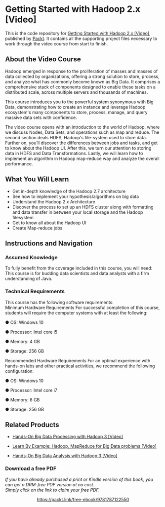 # Getting Started with Hadoop 2.x [Video]
This is the code repository for [Getting Started with Hadoop 2.x [Video]](https://www.packtpub.com/networking-and-servers/getting-started-hadoop-2x-video?utm_source=github&utm_medium=repository&utm_campaign=9781787122550), published by [Packt](https://www.packtpub.com/?utm_source=github). It contains all the supporting project files necessary to work through the video course from start to finish.
## About the Video Course
Hadoop emerged in response to the proliferation of masses and masses of data collected by organizations, offering a strong solution to store, process, and analyze what has commonly become known as Big Data. It comprises a comprehensive stack of components designed to enable these tasks on a distributed scale, across multiple servers and thousands of machines.

This course introduces you to the powerful system synonymous with Big Data, demonstrating how to create an instance and leverage Hadoop ecosystem's many components to store, process, manage, and query massive data sets with confidence.

The video course opens with an introduction to the world of Hadoop, where we discuss Nodes, Data Sets, and operations such as map and reduce. The second section deals HDFS, Hadoop's file-system used to store data. Further on, you’ll discover the differences between jobs and tasks, and get to know about the Hadoop UI. After this, we turn our attention to storing data in HDFS and Data Transformations. Lastly, we will learn how to implement an algorithm in Hadoop map-reduce way and analyze the overall performance.







<H2>What You Will Learn</H2>
<DIV class=book-info-will-learn-text>
<UL>
<LI>Get in-depth knowledge of the Hadoop 2.7 architecture 
<LI>See how to implement your hypothesis/algorithms on big data 
<LI>Understand the Hadoop 2.x Architecture 
<LI>Discover the process to set up an HDFS cluster along with formatting and data transfer in between your local storage and the Hadoop filesystem 
<LI>Get to know all about the Hadoop UI 
<LI>Create Map-reduce jobs </LI></UL></DIV>

## Instructions and Navigation
### Assumed Knowledge
To fully benefit from the coverage included in this course, you will need:<br/>
This course is for budding data scientists and data analysts with a firm understanding of Java.
### Technical Requirements
This course has the following software requirements:<br/>
Minimum Hardware Requirements For successful completion of this course, students will require the computer systems with at least the following:

● OS: Windows 10

● Processor: Intel core i5

● Memory: 4 GB

● Storage: 256 GB

Recommended Hardware Requirements For an optimal experience with hands-on labs and other practical activities, we recommend the following configuration:

● OS: Windows 10

● Processor: Intel core i7

● Memory: 8 GB

● Storage: 256 GB

## Related Products
* [Hands-On Big Data Processing with Hadoop 3 [Video]](https://www.packtpub.com/big-data-and-business-intelligence/hands-big-data-processing-hadoop-3-video?utm_source=github&utm_medium=repository&utm_campaign=9781788997553)

* [Learn By Example: Hadoop, MapReduce for Big Data problems [Video]](https://www.packtpub.com/big-data-and-business-intelligence/learn-example-hadoop-mapreduce-big-data-problems-video?utm_source=github&utm_medium=repository&utm_campaign=9781788994491)

* [Hands-On Big Data Analysis with Hadoop 3 [Video]](https://www.packtpub.com/big-data-and-business-intelligence/hands-big-data-analysis-hadoop-3-video?utm_source=github&utm_medium=repository&utm_campaign=9781788999908)

### Download a free PDF

 <i>If you have already purchased a print or Kindle version of this book, you can get a DRM-free PDF version at no cost.<br>Simply click on the link to claim your free PDF.</i>
<p align="center"> <a href="https://packt.link/free-ebook/9781787122550">https://packt.link/free-ebook/9781787122550 </a> </p>